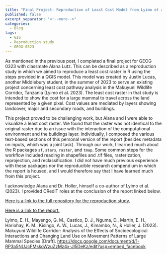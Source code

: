 ```yaml
---
title: "Final Project: Reproduction of Least Cost Model from Lyimo et al. (2023)"
published: false
excerpt_separator: "<!--more-->"
categories:
  - Blog
tags:
  - GIS
  - Reproduction study
  - GEOG 0323
---
```


As mentioned in the previous post, I completed a final project for GEOG 0323 with classmate Alana Lutz. This can be described as a reproduction study in which we aimed to reproduce a least cost raster in R using the steps provided in a QGIS model. This model was created by Justin Lucas, another Middlebury student, in the summer of 2023 to serve an existing project concerning least cost pathway analysis in the Makuyuni Wildlife Corridor, Tanzania (Lyimo et al. 2023). The least cost raster in that study is intended to show the cost for a large mammal to travel across the land represented by a given pixel. Cost values are mediated by layers showing landcover, major and secondary roads, and buildings. 

This project proved to be challenging work, but Alana and I were able to visualize a least cost raster. We found that the raster was not identical to the original raster due to an issue with the interaction of the computational environment and the buildings layer. Individually, I composed the various text-based sections of this personal version of the report (besides metadata on inputs, which was a joint task). Through our work, I learned much about the R packages `sf`, `stars`, `raster`, and `tmap`. Some common steps for the workflow included reading in shapefiles and .tif files, rasterization, reprojection, and reclassification. I did not have much previous experience with these packages nor the reproducible research compendium in which the report is housed, and I would therefore say that I have learned much from this project.

I acknowledge Alana and Dr. Holler, himself a co-author of Lyimo et al. (2023). I provided CRediT roles at the conclusion of the report linked below.

[Here is a link to the full repository for the reproduction study.](https://github.com/andya17/geog323-wildlife-corridor)

[Here is a link to the report.](https://andya17.github.io/geog323-wildlife-corridor/) 

Lyimo, E. H., Mayengo, G. M., Castico, D. J., Nguma, D., Martin, E. H., Hariohay, K. M., Kisingo, A. W., Lucas, J., Kimambo, N., & Holler, J. (2023). Makuyuni Wildlife Corridor: Analysis of the Effects of Socioecological Interactions and Changing Land Use on Movement Patterns of Large Mammal Species [Draft]. https://docs.google.com/document/d/1-RP3a5NUJcFMskoWzuZzMz4x-JI5DeKz/edit?usp=embed_facebook


